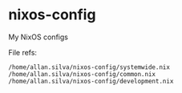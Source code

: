 # nixos-config
My NixOS configs


File refs:

```
/home/allan.silva/nixos-config/systemwide.nix
/home/allan.silva/nixos-config/common.nix
/home/allan.silva/nixos-config/development.nix
```

